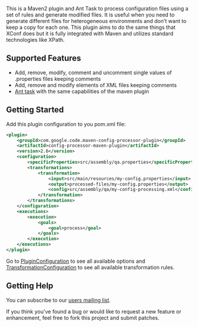 This is a Maven2 plugin and Ant Task to process configuration files using a set of rules and generate modified files. It is useful when you need to generate different files for heterogeneous environments and don't want to keep a copy for each one. This plugin aims to do the same things that XConf does but it is fully integrated with Maven and utilizes standard technologies like XPath.

## Supported Features

* Add, remove, modify, comment and uncomment single values of .properties files keeping comments
* Add, remove and modify elements of XML files keeping comments
* [Ant task](AntTask.md) with the same capabilities of the maven plugin

## Getting Started

Add this plugin configuration to you pom.xml file:

```xml
<plugin>
    <groupId>com.google.code.maven-config-processor-plugin</groupId>
    <artifactId>config-processor-maven-plugin</artifactId>
    <version>2.6</version>
    <configuration>
        <specificProperties>src/assembly/qa.properties</specificProperties>
        <transformations>
            <transformation>
                <input>src/main/resources/my-config.properties</input>
                <output>processed-files/my-config.properties</output>
                <config>src/assembly/qa/my-config-processing.xml</config>
            </transformation>
        </transformations>
    </configuration>
    <executions>
        <execution>
            <goals>
                <goal>process</goal>
            </goals>
        </execution>
    </executions>
</plugin>
```

Go to [PluginConfiguration](PluginConfiguration.md) to see all available options and [TransformationConfiguration](TransformationConfiguration.md) to see all available transformation rules.

## Getting Help

You can subscribe to our [users mailing list](http://groups.google.com/group/maven-config-processor-users).

If you think you've found a bug or would like to request a new feature or enhancement, feel free to fork this project and submit patches.
